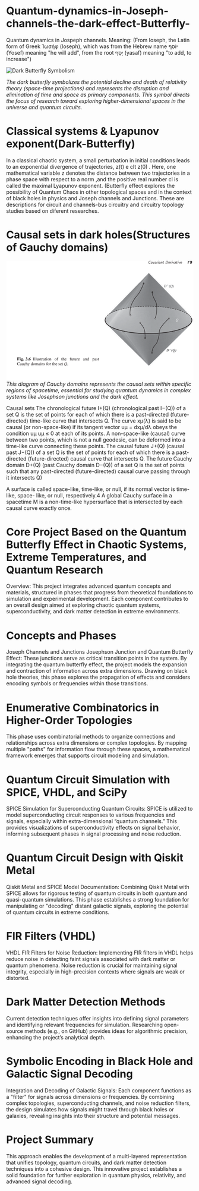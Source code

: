 # Quantum-dynamics-in-Joseph-channels-the-dark-effect-Butterfly-
Quantum dynamics in Jospeph channels. 
Meaning: (From Ioseph, the Latin form of Greek Ἰωσήφ (Ioseph), which was from the Hebrew name יוֹסֵף (Yosef) meaning "he will add", from the root יָסַף (yasaf) meaning "to add, to increase")

![Dark Butterfly Symbolism](https://github.com/victor0989/Quantum-dynamics-in-Joseph-channels-the-dark-effect-Butterfly-/blob/main/images/Casusal_sets/Dark.png?raw=true)

*The dark butterfly symbolizes the potential decline and death of relativity theory (space-time projections) and represents the disruption and elimination of time and space as primary components. This symbol directs the focus of research toward exploring higher-dimensional spaces in the universe and quantum circuits.*


# Classical systems & Lyapunov exponent(Dark-Butterfly)
In a classical chaotic system, a small perturbation in initial conditions leads to an exponential divergence of trajectories, z(t) e clt z(0) . Here, one mathematical variable z denotes the distance between two
trajectories in a phase space with respect to a norm ,and the positive real number cl is called the maximal Lyapunov exponent. (Butterfly effect explores the possibility of Quantum Chaos in other topological spaces and in the context of black holes in physics and Joseph channels and Junctions. These are descriptions for circuit and channels-bus circuitry and circuitry topology studies based on diferent researches. 
 
# Causal sets in dark holes(Structures of Gauchy domains)
![Cauchy Domains](https://github.com/victor0989/Quantum-dynamics-in-Joseph-channels-the-dark-effect-Butterfly-/blob/main/images/Casusal_sets/Cauchydomains.png?raw=true)
*This diagram of Cauchy domains represents the causal sets within specific regions of spacetime, essential for studying quantum dynamics in complex systems like Josephson junctions and the dark effect.*

Causal sets The chronological future I+(Q) (chronological past I−(Q)) of a set Q is the set of points for
each of which there is a past-directed (future-directed) time-like curve that intersects Q. The curve xμ(λ) is said to be causal (or non-space-like) if its tangent vector uμ = dxμ/dλ
obeys the condition uμ uμ ≤ 0 at each of its points. A non-space-like (causal) curve between two points, which is not a null geodesic, can be deformed into a time-like curve connecting
these points. The causal future J+(Q) (causal past J−(Q)) of a set Q is the set of points for each of which there is a past-directed (future-directed) causal curve that intersects Q. The future
Cauchy domain D+(Q) (past Cauchy domain D−(Q)) of a set Q is the set of points such that any past-directed (future-directed) causal curve passing through it intersects Q)

A surface  is called space-like, time-like, or null, if its normal vector is time-like, space-
like, or null, respectively.4 A global Cauchy surface in a spacetime M is a non-time-like hypersurface that is intersected by each causal curve exactly once.

# Core Project Based on the Quantum Butterfly Effect in Chaotic Systems, Extreme Temperatures, and Quantum Research
Overview:
This project integrates advanced quantum concepts and materials, structured in phases that progress from theoretical foundations to simulation and experimental development. Each component contributes to an overall design aimed at exploring chaotic quantum systems, superconductivity, and dark matter detection in extreme environments.

# Concepts and Phases
Joseph Channels and Junctions
Josephson Junction and Quantum Butterfly Effect: These junctions serve as critical transition points in the system. By integrating the quantum butterfly effect, the project models the expansion and contraction of information across extra dimensions. Drawing on black hole theories, this phase explores the propagation of effects and considers encoding symbols or frequencies within those transitions.

# Enumerative Combinatorics in Higher-Order Topologies
This phase uses combinatorial methods to organize connections and relationships across extra dimensions or complex topologies. By mapping multiple "paths" for information flow through these spaces, a mathematical framework emerges that supports circuit modeling and simulation.

# Quantum Circuit Simulation with SPICE, VHDL, and SciPy
SPICE Simulation for Superconducting Quantum Circuits: SPICE is utilized to model superconducting circuit responses to various frequencies and signals, especially within extra-dimensional “quantum channels.” This provides visualizations of superconductivity effects on signal behavior, informing subsequent phases in signal processing and noise reduction.

# Quantum Circuit Design with Qiskit Metal
Qiskit Metal and SPICE Model Documentation: Combining Qiskit Metal with SPICE allows for rigorous testing of quantum circuits in both quantum and quasi-quantum simulations. This phase establishes a strong foundation for manipulating or "decoding" distant galactic signals, exploring the potential of quantum circuits in extreme conditions.

# FIR Filters (VHDL)
VHDL FIR Filters for Noise Reduction: Implementing FIR filters in VHDL helps reduce noise in detecting faint signals associated with dark matter or quantum phenomena. Noise reduction is crucial for maintaining signal integrity, especially in high-precision contexts where signals are weak or distorted.

# Dark Matter Detection Methods
Current detection techniques offer insights into defining signal parameters and identifying relevant frequencies for simulation. Researching open-source methods (e.g., on GitHub) provides ideas for algorithmic precision, enhancing the project’s analytical depth.

# Symbolic Encoding in Black Hole and Galactic Signal Decoding
Integration and Decoding of Galactic Signals: Each component functions as a "filter" for signals across dimensions or frequencies. By combining complex topologies, superconducting channels, and noise reduction filters, the design simulates how signals might travel through black holes or galaxies, revealing insights into their structure and potential messages.

# Project Summary
This approach enables the development of a multi-layered representation that unifies topology, quantum circuits, and dark matter detection techniques into a cohesive design. This innovative project establishes a solid foundation for further exploration in quantum physics, relativity, and advanced signal decoding.

